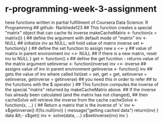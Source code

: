 # r-programming-week-3-assignment
hese functions written in partial fulfillment of Coursera Data Science: R Programming  ## github- Narkhede123  ## This function creates a special "matrix" object that can cache its inverse  makeCacheMatrix &lt;- function(x = matrix()) { ## define the argument with default mode of "matrix"     inv &lt;- NULL                             ## initialize inv as NULL; will hold value of matrix inverse      set &lt;- function(y) {                    ## define the set function to assign new          x &lt;&lt;- y                             ## value of matrix in parent environment         inv &lt;&lt;- NULL                        ## if there is a new matrix, reset inv to NULL     }     get &lt;- function() x                     ## define the get fucntion - returns value of the matrix argument          setinverse &lt;- function(inverse) inv &lt;&lt;- inverse  ## assigns value of inv in parent environment     getinverse &lt;- function() inv                     ## gets the value of inv where called     list(set = set, get = get, setinverse = setinverse, getinverse = getinverse)  ## you need this in order to refer                                                                                    ## to the functions with the $ operator }   ## This function computes the inverse of the special "matrix" returned by makeCacheMatrix above. ## If the inverse has already been calculated (and the matrix has not changed), ## then cacheSolve will retrieve the inverse from the cache  cacheSolve &lt;- function(x, ...) {         ## Return a matrix that is the inverse of 'x'     inv &lt;- x$getinverse()     if(!is.null(inv)) {         message("getting cached data")         return(inv)     }     data &lt;- x$get()     inv &lt;- solve(data, ...)     x$setinverse(inv)     inv }
